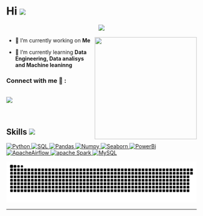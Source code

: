 <h1> Hi <img src = "https://raw.githubusercontent.com/MartinHeinz/MartinHeinz/master/wave.gif" width = 40px> </h1>
<p align='center'>
<img src="https://readme-typing-svg.herokuapp.com?color=%2336BCF7&size=25&center=true&vCenter=true&width=433&height=75&lines=I'm+Carlos+Mario+Patiño;Mechatronic+Engineer">
</p>
	 

<img align="right" src="https://media.giphy.com/media/QvpqTCiEcwtvx6wwJK/giphy.gif" width="270" height="270" frameBorder="0" class="giphy-embed" allowFullScreen></img>

- 🔭 I’m currently working on **Me**
  
- 🌱 I’m currently learning **Data Engineering, Data analisys and Machine leaninng**




### Connect with me 🔗 :
<br>
<a href="https://www.linkedin.com/in/carlos-mario-pati%C3%B1o-betancur/" target="_blank">
<img src="https://img.shields.io/badge/linkedin-%230077B5.svg?style=for-the-badge&logo=linkedin&logoColor=white"></a>&nbsp;&nbsp;
</p>
<br>

## Skills <img src="https://media2.giphy.com/media/QssGEmpkyEOhBCb7e1/giphy.gif?cid=ecf05e47a0n3gi1bfqntqmob8g9aid1oyj2wr3ds3mg700bl&rid=giphy.gif" width=32px>


<a href="https://www.python.org/" target="_blank">
  <img alt="Python" src="https://img.shields.io/badge/Python-3776AB?style=for-the-badge&logo=python&logoColor=white">
</a>

<a href="https://www.microsoft.com/en-us/sql-server" target="_blank">
  <img alt="SQL" src="https://img.shields.io/badge/SQL-CC2927?style=for-the-badge&logo=microsoft%20sql%20server&logoColor=white">
</a>


<a href="https://pandas.pydata.org/" target="_blank">
  <img alt="Pandas" src="https://img.shields.io/badge/Pandas-blue?style=for-the-badge&logo=pandas&logoColor=white">
</a>
<a href="https://numpy.org/" target="_blank">
  <img alt="Numpy" src="https://img.shields.io/badge/Numpy-blue?style=for-the-badge&logo=numpy&logoColor=white">
</a>

<a href="https://seaborn.pydata.org/" target="_blank">
  <img alt="Seaborn" src="https://img.shields.io/badge/Seaborn-white?style=for-the-badge&color=blue">
</a>

<a href="https://www.microsoft.com/es-es/power-platform/products/power-bi" target="_blank">
  <img alt="PowerBi" src="https://img.shields.io/badge/PowerBi-white?style=for-the-badge&color=yellow">
</a>

<a href="https://airflow.apache.org/" target="_blank">
  <img alt="ApacheAirflow" src="https://img.shields.io/badge/Apache_Airflow-white?style=for-the-badge&logo=apacheairflow&logoColor=black">
</a>

<a href="https://spark.apache.org/docs/latest/" target="_blank">
  <img alt="apache Spark" src="https://img.shields.io/badge/Apache_Spark-orange?style=for-the-badge&logo=apachespark&color=white">
</a>


<!-- Database -->
<a href="https://www.mysql.com/" target="_blank">
  <img alt="MySQL" src="https://img.shields.io/badge/MySQL-4479A1?style=for-the-badge&logo=mysql&logoColor=white">
</a>



![snake gif](https://github.com/TekyaygilFethi/TekyaygilFethi/blob/output/github-contribution-grid-snake.svg)





------

